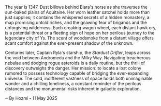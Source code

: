 
The year is 1347.  Dust billows behind Elara's horse as she traverses the sun-baked plains of Aquitaine.  Her worn leather satchel holds more than just supplies; it contains the whispered secrets of a hidden monastery, a map promising untold riches, and the gnawing fear of brigands and the unforgiving wilderness.  Each creaking wagon wheel, each distant hawk cry, is a potential threat or a fleeting sign of hope on her perilous journey to the legendary city of Ys.  The scent of woodsmoke from a distant village offers scant comfort against the ever-present shadow of the unknown.

Centuries later, Captain Ryla's starship, the *Stardust Drifter*, leaps across the void between Andromeda and the Milky Way.  Navigating treacherous nebulae and dodging rogue asteroids is a daily routine, but the thrill of discovery outweighs the danger.  Her mission: to locate a lost colony rumored to possess technology capable of bridging the ever-expanding universe.  The cold, indifferent vastness of space holds both unimaginable wonder and a chilling loneliness, a constant reminder of the perilous distances and the monumental risks inherent in galactic exploration.

~ By Hozmi - 11 May 2025
